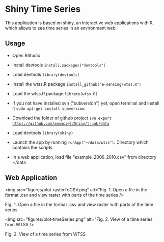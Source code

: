 # Shiny Time Series
 
This application is based on shiny, an interactive web applications with R, which allows to see time series in an environment web.

## Usage

- Open RStudio

- Install devtools <code>install.packages("devtools")</code>
 
- Load devtools <code>library(devtools)</code>

- Install the wtss.R package <code>install_github("e-sensing/wtss.R")</code>

- Load the wtss.R package <code>library(wtss.R)</code>

- If you not have installed svn ("subversion") yet, open terminal and install it <code>sudo apt-get install subversion</code>.

- Download the folder of github project <code>svn export https://github.com/ammaciel/Shiny/trunk/data</code>

- Load devtools <code>library(shiny)</code>

- Launch the app by running <code>runApp("~/data/wtss")</code>. Directory which contains the scripts.

- In a web application, load file "example_2009_2010.csv" from directory ~/data

## Web Application

<img src="figures/plot-rasterToCSV.png" alt="Fig. 1. Open a file in the format .csv and view raster with parts of the time series />
<p class="caption">
Fig. 1. Open a file in the format .csv and view raster with parts of the time series 
</p>

<img src="figures/plot-timeSeries.png" alt="Fig. 2. View of a time series from WTSS />
<p class="caption">
Fig. 2. View of a time series from WTSS
</p>
